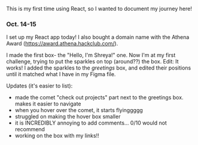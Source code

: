 This is my first time using React, so I wanted to document my journey here! 

### Oct. 14-15
I set up my React app today! I also bought a domain name with the Athena Award (https://award.athena.hackclub.com/). 


I made the first box- the "Hello, I'm Shreya!" one. Now I'm at my first challenge, trying to put the sparkles on top (around??) the box. 
Edit: It works! I added the sparkles to the *greetings* box, and edited their positions until it matched what I have in my Figma file.

Updates (it's easier to list): 
- made the comet "check out projects" part next to the greetings box. makes it easier to navigate
- when you hover over the comet, it starts flyinggggg
- struggled on making the hover box smaller
- it is INCREDIBLY annoying to add comments... 0/10 would not recommend
- working on the box with my links!!